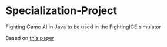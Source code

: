 # Specialization-Project
Fighting Game AI in Java to be used in the FightingICE simulator

Based on [this paper](https://www.ice.ci.ritsumei.ac.jp/~ruck/PAP/ieeeCIG2014.pdf)
